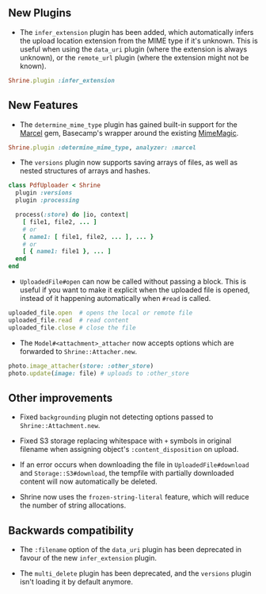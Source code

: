 ## New Plugins

* The `infer_extension` plugin has been added, which automatically infers
  the upload location extension from the MIME type if it's unknown. This is
  useful when using the `data_uri` plugin (where the extension is always
  unknown), or the `remote_url` plugin (where the extension might not be
  known).

```rb
Shrine.plugin :infer_extension
```

## New Features

* The `determine_mime_type` plugin has gained built-in support for the [Marcel]
  gem, Basecamp's wrapper around the existing [MimeMagic].

```rb
Shrine.plugin :determine_mime_type, analyzer: :marcel
```

* The `versions` plugin now supports saving arrays of files, as well as nested
  structures of arrays and hashes.

```rb
class PdfUploader < Shrine
  plugin :versions
  plugin :processing

  process(:store) do |io, context|
    [ file1, file2, ... ]
    # or
    { name1: [ file1, file2, ... ], ... }
    # or
    [ { name1: file1 }, ... ]
  end
end
```

* `UploadedFile#open` can now be called without passing a block. This is useful
  if you want to make it explicit when the uploaded file is opened, instead of
  it happening automatically when `#read` is called.

```rb
uploaded_file.open  # opens the local or remote file
uploaded_file.read  # read content
uploaded_file.close # close the file
```

* The `Model#<attachment>_attacher` now accepts options which are forwarded to
  `Shrine::Attacher.new`.

```rb
photo.image_attacher(store: :other_store)
photo.update(image: file) # uploads to :other_store
```

## Other improvements

* Fixed `backgrounding` plugin not detecting options passed to
  `Shrine::Attachment.new`.

* Fixed S3 storage replacing whitespace with `+` symbols in original filename
  when assigning object's `:content_disposition` on upload.

* If an error occurs when downloading the file in `UploadedFile#download` and
  `Storage::S3#download`, the tempfile with partially downloaded content will
  now automatically be deleted.

* Shrine now uses the `frozen-string-literal` feature, which will reduce the
  number of string allocations.

## Backwards compatibility

* The `:filename` option of the `data_uri` plugin has been deprecated in favour
  of the new `infer_extension` plugin.

* The `multi_delete` plugin has been deprecated, and the `versions` plugin isn't
  loading it by default anymore.

[Marcel]: https://github.com/basecamp/marcel
[MimeMagic]: https://github.com/minad/mimemagic
